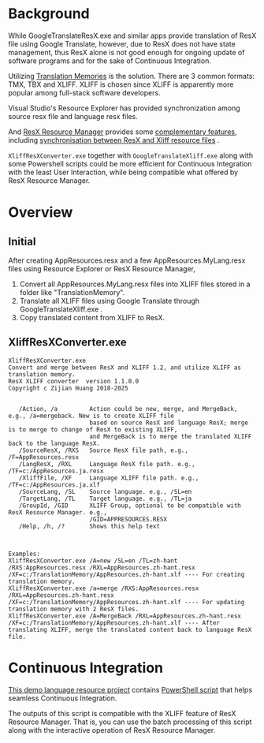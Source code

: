 # Background
While GoogleTranslateResX.exe and similar apps provide translation of ResX file using Google Translate, however, due to ResX does not have state management, thus ResX alone is not good enough for ongoing update of software programs and for the sake of Continuous Integration.

Utilizing [Translation Memories](https://learn.microsoft.com/en-us/globalization/localization/translation-memories) is the solution. There are 3 common formats: TMX, TBX and XLIFF. XLIFF is chosen since XLIFF is apparently more popular among full-stack software developers.

Visual Studio's Resource Explorer has provided synchronization among source resx file and language resx files. 

And [ResX Resource Manager](https://marketplace.visualstudio.com/items?itemName=TomEnglert.ResXManager) provides some [complementary features](https://github.com/dotnet/ResXResourceManager/tree/master/Documentation), including [synchronisation between ResX and Xliff resource files](https://github.com/dotnet/ResXResourceManager/blob/master/Documentation/Topics/Xliff.md) .

`XliffResXConverter.exe` together with `GoogleTranslateXliff.exe` along with some Powershell scripts could be more efficient for Continuous Integration with the least User Interaction, while being compatible what offered by ResX Resource Manager.


# Overview

## Initial

After creating AppResources.resx and a few AppResources.MyLang.resx files using Resource Explorer or ResX Resource Manager,

1. Convert all AppResources.MyLang.resx files into XLIFF files stored in a folder like "TranslationMemory".
1. Translate all XLIFF files using Google Translate through GoogleTranslateXliff.exe .
1. Copy translated content from XLIFF to ResX.

## XliffResXConverter.exe

```
XliffResXConverter.exe
Convert and merge between ResX and XLIFF 1.2, and utilize XLIFF as translation memory.
ResX XLIFF converter  version 1.1.0.0
Copyright c Zijian Huang 2018-2025


   /Action, /a         Action could be new, merge, and MergeBack, e.g., /a=mergeback. New is to create XLIFF file
                       based on source ResX and language ResX; merge is to merge to change of ResX to existing XLIFF,
                       and MergeBack is to merge the translated XLIFF back to the language ResX.
   /SourceResX, /RXS   Source ResX file path, e.g., /F=AppResources.resx
   /LangResX, /RXL     Language ResX file path. e.g., /TF=c:/AppResources.ja.resx
   /XliffFile, /XF     Language XLIFF file path. e.g., /TF=c:/AppResources.ja.xlf
   /SourceLang, /SL    Source language. e.g., /SL=en
   /TargetLang, /TL    Target language. e.g., /TL=ja
   /GroupId, /GID      XLIFF Group, optional to be compatible with ResX Resource Manager. e.g.,
                       /GID=APPRESOURCES.RESX
   /Help, /h, /?       Shows this help text



Examples:
XliffResXConverter.exe /A=new /SL=en /TL=zh-hant /RXS:AppResources.resx /RXL=AppResources.zh-hant.resx /XF=c:/TranslationMemory/AppResources.zh-hant.xlf ---- For creating translation memory.
XliffResXConverter.exe /a=merge /RXS:AppResources.resx /RXL=AppResources.zh-hant.resx /XF=c:/TranslationMemory/AppResources.zh-hant.xlf ---- For updating translation memory with 2 ResX files.
XliffResXConverter.exe /A=MergeBack /RXL=AppResources.zh-hant.resx /XF=c:/TranslationMemory/AppResources.zh-hant.xlf ---- After translating XLIFF, merge the translated content back to language ResX file.
```

# Continuous Integration

[This demo language resource project](../Docs/PowerShell/Fonlow.VA.Languages/) contains [PowerShell script](../Docs/PowerShell/Fonlow.VA.Languages/MergeTranslateMerge.ps1) that helps seamless Continuous Integration.

The outputs of this script is compatible with the XLIFF feature of ResX Resource Manager. That is, you can use the batch processing of this script along with the interactive operation of ResX Resource Manager.

